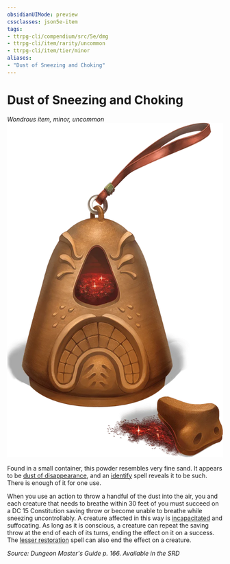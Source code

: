 ```yaml
---
obsidianUIMode: preview
cssclasses: json5e-item
tags:
- ttrpg-cli/compendium/src/5e/dmg
- ttrpg-cli/item/rarity/uncommon
- ttrpg-cli/item/tier/minor
aliases: 
- "Dust of Sneezing and Choking"
---
```

# Dust of Sneezing and Choking
*Wondrous item, minor, uncommon*  
![](/CLI/items/img/dust-of-sneezing-and-choking.webp#right)


Found in a small container, this powder resembles very fine sand. It appears to be [dust of disappearance](/CLI/items/dust-of-disappearance.md), and an [identify](/CLI/spells/identify.md) spell reveals it to be such. There is enough of it for one use.

When you use an action to throw a handful of the dust into the air, you and each creature that needs to breathe within 30 feet of you must succeed on a DC 15 Constitution saving throw or become unable to breathe while sneezing uncontrollably. A creature affected in this way is [incapacitated](/CLI/conditions.md#Incapacitated) and suffocating. As long as it is conscious, a creature can repeat the saving throw at the end of each of its turns, ending the effect on it on a success. The [lesser restoration](/CLI/spells/lesser-restoration.md) spell can also end the effect on a creature.

*Source: Dungeon Master's Guide p. 166. Available in the <span title='Systems Reference Document (5.1)'>SRD</span>*